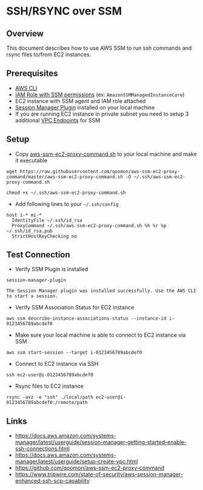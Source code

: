 # SSH/RSYNC over SSM

## Overview

This document describes how to use AWS SSM to run ssh commands and rsync files to/from EC2 instances.

## Prerequisites

* [AWS CLI](https://docs.aws.amazon.com/cli/latest/userguide/cli-chap-install.html)
* [IAM Role with SSM permissions](https://docs.aws.amazon.com/systems-manager/latest/userguide/session-manager-getting-started-instance-profile.html) (ex: `AmazonSSMManagedInstanceCore`)
* EC2 instance with SSM agent and IAM role attached
* [Session Manager Plugin](https://docs.aws.amazon.com/systems-manager/latest/userguide/session-manager-working-with-install-plugin.html) installed on your local machine
* If you are running EC2 instance in private subnet you need to setup 3 additional [VPC Endpoints](https://repost.aws/knowledge-center/ec2-systems-manager-vpc-endpoints) for SSM

## Setup

* Copy [aws-ssm-ec2-proxy-command.sh](https://github.com/qoomon/aws-ssm-ec2-proxy-command/blob/master/aws-ssm-ec2-proxy-command.sh) to your local machine and make it executable

```
wget https://raw.githubusercontent.com/qoomon/aws-ssm-ec2-proxy-command/master/aws-ssm-ec2-proxy-command.sh -O ~/.ssh/aws-ssm-ec2-proxy-command.sh

chmod +x ~/.ssh/aws-ssm-ec2-proxy-command.sh
```

* Add following lines to your `~/.ssh/config`

```
host i-* mi-*
  IdentityFile ~/.ssh/id_rsa
  ProxyCommand ~/.ssh/aws-ssm-ec2-proxy-command.sh %h %r %p ~/.ssh/id_rsa.pub
  StrictHostKeyChecking no
```

## Test Connection

* Verify SSM Plugin is installed

```
session-manager-plugin

The Session Manager plugin was installed successfully. Use the AWS CLI to start a session.
```

* Verify SSM Association Status for EC2 instance

```
aws ssm describe-instance-associations-status --instance-id i-0123456789abcdef0
```


* Make sure your local machine is able to connect to EC2 instance via SSM

```
aws ssm start-session --target i-0123456789abcdef0
```

* Connect to EC2 instance via SSH

```
ssh ec2-user@i-0123456789abcdef0
```

* Rsync files to EC2 instance

```
rsync -avz -e "ssh" ./local/path ec2-user@i-0123456789abcdef0:/remote/path
```

## Links
* https://docs.aws.amazon.com/systems-manager/latest/userguide/session-manager-getting-started-enable-ssh-connections.html
* https://docs.aws.amazon.com/systems-manager/latest/userguide/setup-create-vpc.html
* https://github.com/qoomon/aws-ssm-ec2-proxy-command
* https://www.tripwire.com/state-of-security/aws-session-manager-enhanced-ssh-scp-capability
